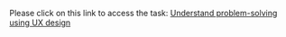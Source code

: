 Please click on this link to access the task:
[Understand problem-solving using UX design](https://www.figma.com/file/HM2C6j0ZNZnVvpxm4rdbjq/Understand-Problem-solving-using-UX-design?node-id=0%3A1)
